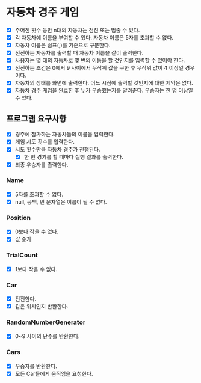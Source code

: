 # 자동차 경주 게임
- [x] 주어진 횟수 동안 n대의 자동차는 전진 또는 멈출 수 있다.
- [x] 각 자동차에 이름을 부여할 수 있다. 자동차 이름은 5자를 초과할 수 없다.
- [x] 자동차 이름은 쉼표(,)를 기준으로 구분한다.
- [x] 전진하는 자동차를 출력할 때 자동차 이름을 같이 출력한다.
- [x] 사용자는 몇 대의 자동차로 몇 번의 이동을 할 것인지를 입력할 수 있어야 한다.
- [x] 전진하는 조건은 0에서 9 사이에서 무작위 값을 구한 후 무작위 값이 4 이상일 경우이다.
- [x] 자동차의 상태를 화면에 출력한다. 어느 시점에 출력할 것인지에 대한 제약은 없다.
- [x] 자동차 경주 게임을 완료한 후 누가 우승했는지를 알려준다. 우승자는 한 명 이상일 수 있다.

## 프로그램 요구사항
- [x] 경주에 참가하는 자동차들의 이름을 입력한다.
- [x] 게임 시도 횟수를 입력한다.
- [x] 시도 횟수만큼 자동차 경주가 진행된다.
  - [x] 한 번 경기를 할 때마다 실행 결과를 출력한다.
- [x] 최종 우승자를 출력한다.

### Name
- [x] 5자를 초과할 수 없다.
- [x] null, 공백, 빈 문자열은 이름이 될 수 없다.

### Position
- [x] 0보다 작을 수 없다.
- [x] 값 증가

### TrialCount
- [x] 1보다 작을 수 없다.

### Car
- [x] 전진한다.
- [x] 같은 위치인지 반환한다.

### RandomNumberGenerator
- [x] 0~9 사이의 난수를 반환한다. 

### Cars
- [x] 우승자를 반환한다.
- [x] 모든 Car들에게 움직임을 요청한다.
